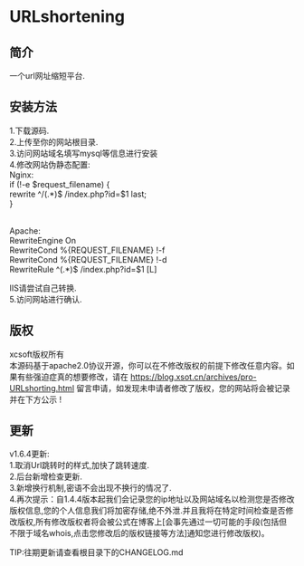 # URLshortening
## 简介
一个url网址缩短平台.
## 安装方法
1.下载源码.<br/>
2.上传至你的网站根目录.<br/>
3.访问网站域名填写mysql等信息进行安装<br/>
4.修改网站伪静态配置:<br/>
Nginx:  
if (!-e $request_filename) {
<br/>rewrite ^/(.*)$ /index.php?id=$1 last;
<br/>}

<br/>Apache:
<IfModule mod_rewrite.c>
<br/>RewriteEngine On
<br/>RewriteCond %{REQUEST_FILENAME} !-f
<br/>RewriteCond %{REQUEST_FILENAME} !-d
<br/>RewriteRule ^(.*)$ /index.php?id=$1 [L]
<br/></IfModule>

IIS请尝试自己转换.
<br/>5.访问网站进行确认.
## 版权
xcsoft版权所有
<br />本源码基于apache2.0协议开源，你可以在不修改版权的前提下修改任意内容。如果有些强迫症真的想要修改，请在 https://blog.xsot.cn/archives/pro-URLshorting.html 留言申请，如发现未申请者修改了版权，您的网站将会被记录并在下方公示 !
## 更新
v1.6.4更新:
<br />1.取消Url跳转时的样式,加快了跳转速度.
<br />2.后台新增检查更新.
<br />3.新增换行机制,密语不会出现不换行的情况了.
<br />4.再次提示：自1.4.4版本起我们会记录您的ip地址以及网站域名以检测您是否修改版权信息,您的个人信息我们将加密存储,绝不外泄.并且我将在特定时间检查是否修改版权,所有修改版权者将会被公式在博客上[会事先通过一切可能的手段(包括但不限于域名whois,点击您修改后的版权链接等方法]通知您进行修改版权)。

TIP:往期更新请查看根目录下的CHANGELOG.md
